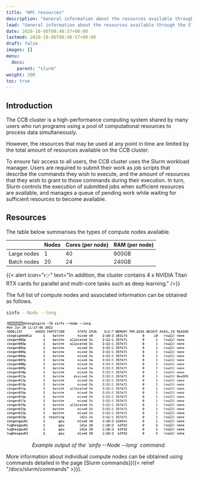 ```yaml
---
title: "HPC resources"
description: "General information about the resources available through the Slurm workload management system on the CCB cluster."
lead: "General information about the resources available through the Slurm workload management system on the CCB cluster."
date: 2020-10-06T08:48:57+00:00
lastmod: 2020-10-06T08:48:57+00:00
draft: false
images: []
menu:
  docs:
    parent: "slurm"
weight: 300
toc: true
---
```


## Introduction

The CCB cluster is a high-performance computing system shared by many users
who run programs using a pool of computational resources to process data
simultaneously.

However, the resources that may be used at any point in time are limited
by the total amount of resources available on the CCB cluster.

To ensure fair access to all users, the CCB cluster uses the Slurm workload
manager.
Users are required to submit their work as job scripts that describe the
commands they wish to execute, and the amount of resources that they wish
to grant to those commands during their execution.
In turn, Slurm controls the execution of submitted jobs when sufficient
resources are available, and manages a queue of pending work while waiting
for sufficient resources to become available.

## Resources

The table below summarises the types of compute nodes available.

|             | Nodes | Cores (per node) | RAM (per node) |
|-------------|-------|------------------|----------------|
| Large nodes | 1     | 40               | 900GB          |
| Batch nodes | 20    | 24               | 240GB          |

{{< alert icon="👉" text="In addition, the cluster contains 4 x NVIDIA Titan RTX cards for parallel and multi-core tasks such as deep learning." />}}

The full list of compute nodes and associated information can be obtained as follows.

```bash
sinfo --Node --long
```

![Example output of the `sinfo --Node --long` command.](sinfo-node-long-screenshot.png)

<p align='center'><i>Example output of the `sinfo --Node --long` command.</i></p>

More information about individual compute nodes can be obtained using commands detailed
in the page [Slurm commands]({{< relref "/docs/slurm/commands" >}}).

<!-- Link definitions -->
